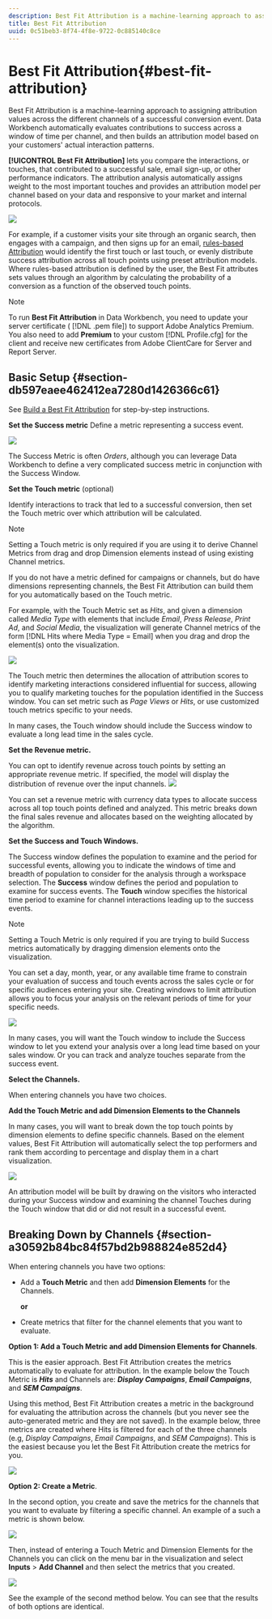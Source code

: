 ```yaml
---
description: Best Fit Attribution is a machine-learning approach to assigning attribution values across the different channels of a successful conversion event. Data Workbench automatically evaluates contributions to success across a window of time per channel, and then builds an attribution model based on your customers' actual interaction patterns.
title: Best Fit Attribution
uuid: 0c51beb3-8f74-4f8e-9722-0c885140c8ce
---
```


# Best Fit Attribution{#best-fit-attribution}

Best Fit Attribution is a machine-learning approach to assigning attribution values across the different channels of a successful conversion event. Data Workbench automatically evaluates contributions to success across a window of time per channel, and then builds an attribution model based on your customers' actual interaction patterns.

**[!UICONTROL Best Fit Attribution]** lets you compare the interactions, or touches, that contributed to a successful sale, email sign-up, or other performance indicators. The attribution analysis automatically assigns weight to the most important touches and provides an attribution model per channel based on your data and responsive to your market and internal protocols.

![](assets/attrib_windows_5.png)

For example, if a customer visits your site through an organic search, then engages with a campaign, and then signs up for an email, [rules-based Attribution](/help/home/c-get-started/c-attribution-profiles/c-rules-attrib/c-rules-attrib.md) would identify the first touch or last touch, or evenly distribute success attribution across all touch points using preset attribution models. Where rules-based attribution is defined by the user, the Best Fit attributes sets values through an algorithm by calculating the probability of a conversion as a function of the observed touch points.

>[!NOTE]
>
>To run **Best Fit Attribution** in Data Workbench, you need to update your server certificate ( [!DNL .pem file]) to support Adobe Analytics Premium. You also need to add **Premium** to your custom [!DNL Profile.cfg] for the client and receive new certificates from Adobe ClientCare for Server and Report Server. 

## Basic Setup {#section-db597eaee462412ea7280d1426366c61}

See [Build a Best Fit Attribution](../../../../home/c-get-started/c-attribution-profiles/c-attrib-algorithmic/c-attrib-building.md#concept-fede6fc4f592475fa8b351b1765a522d) for step-by-step instructions.

**Set the Success metric** 
Define a metric representing a success event.

![](assets/attrib_windows_1.png)

The Success Metric is often *Orders*, although you can leverage Data Workbench to define a very complicated success metric in conjunction with the Success Window.

**Set the Touch metric** (optional)

Identify interactions to track that led to a successful conversion, then set the Touch metric over which attribution will be calculated.

>[!NOTE]
>
>Setting a Touch metric is only required if you are using it to derive Channel Metrics from drag and drop Dimension elements instead of using existing Channel metrics.

If you do not have a metric defined for campaigns or channels, but do have dimensions representing channels, the Best Fit Attribution can build them for you automatically based on the Touch metric.

For example, with the Touch Metric set as *Hits*, and given a dimension called *Media Type* with elements that include *Email*, *Press Release*, *Print Ad*, and *Social Media*, the visualization will generate Channel metrics of the form [!DNL Hits where Media Type = Email] when you drag and drop the element(s) onto the visualization. 

![](assets/attrib_windows_2.png)

The Touch metric then determines the allocation of attribution scores to identify marketing interactions considered influential for success, allowing you to qualify marketing touches for the population identified in the Success window. You can set metric such as *Page Views* or *Hits*, or use customized touch metrics specific to your needs.

In many cases, the Touch window should include the Success window to evaluate a long lead time in the sales cycle.

**Set the Revenue metric.**

You can opt to identify revenue across touch points by setting an appropriate revenue metric. If specified, the model will display the distribution of revenue over the input channels. ![](assets/attrib_windows_6.png)

You can set a revenue metric with currency data types to allocate success across all top touch points defined and analyzed. This metric breaks down the final sales revenue and allocates based on the weighting allocated by the algorithm.

**Set the Success and Touch Windows.**

The Success window defines the population to examine and the period for successful events, allowing you to indicate the windows of time and breadth of population to consider for the analysis through a workspace selection. The **Success** window defines the period and population to examine for success events. The **Touch** window specifies the historical time period to examine for channel interactions leading up to the success events.

>[!NOTE]
>
>Setting a Touch Metric is only required if you are trying to build Success metrics automatically by dragging dimension elements onto the visualization.

You can set a day, month, year, or any available time frame to constrain your evaluation of success and touch events across the sales cycle or for specific audiences entering your site. Creating windows to limit attribution allows you to focus your analysis on the relevant periods of time for your specific needs. 

![](assets/attrib_windows_4.png)

In many cases, you will want the Touch window to include the Success window to let you extend your analysis over a long lead time based on your sales window. Or you can track and analyze touches separate from the success event.

**Select the Channels.**

When entering channels you have two choices.

**Add the Touch Metric and add Dimension Elements to the Channels**

In many cases, you will want to break down the top touch points by dimension elements to define specific channels. Based on the element values, Best Fit Attribution will automatically select the top performers and rank them according to percentage and display them in a chart visualization.

![](assets/attrib_windows_7.png)

An attribution model will be built by drawing on the visitors who interacted during your Success window and examining the channel Touches during the Touch window that did or did not result in a successful event.

## Breaking Down by Channels {#section-a30592b84bc84f57bd2b988824e852d4}

When entering channels you have two options:

* Add a **Touch Metric** and then add **Dimension Elements** for the Channels.

  **or** 

* Create metrics that filter for the channel elements that you want to evaluate.

**Option 1: Add a Touch Metric and add Dimension Elements for Channels**.

This is the easier approach. Best Fit Attribution creates the metrics automatically to evaluate for attribution. In the example below the Touch Metric is ***Hits*** and Channels are: ***Display Campaigns***, ***Email Campaigns***, and ***SEM Campaigns***.

Using this method, Best Fit Attribution creates a metric in the background for evaluating the attribution across the channels (but you never see the auto-generated metric and they are not saved). In the example below, three metrics are created where Hits is filtered for each of the three channels (e.g, *Display Campaigns*, *Email Campaigns*, and *SEM Campaigns*). This is the easiest because you let the Best Fit Attribution create the metrics for you.

![](assets/attrib_touch_add_dims.png)

**Option 2: Create a Metric**.

In the second option, you create and save the metrics for the channels that you want to evaluate by filtering a specific channel. An example of a such a metric is shown below.

![](assets/attrib_create_metric.png)

Then, instead of entering a Touch Metric and Dimension Elements for the Channels you can click on the menu bar in the visualization and select **Inputs** > **Add Channel** and then select the metrics that you created. 

![](assets/attrib_results_2.png)

See the example of the second method below. You can see that the results of both options are identical. 
